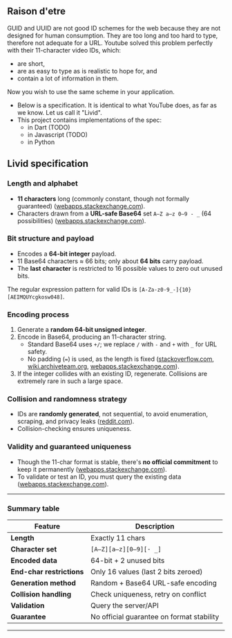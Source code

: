 ## Raison d'etre

GUID and UUID are not good ID schemes for the web because they are not designed for human consumption.
They are too long and too hard to type, therefore not adequate for a URL.
Youtube solved this problem perfectly with their 11-character video IDs, which:

- are short,
- are as easy to type as is realistic to hope for, and
- contain a lot of information in them.

Now you wish to use the same scheme in your application.

- Below is a specification. It is identical to what YouTube does, as far as we know. Let us call it "Livid".
- This project contains implementations of the spec:
    - in Dart (TODO)
    - in Javascript (TODO)
    - in Python

## Livid specification

### Length and alphabet

* **11 characters** long (commonly constant, though not formally guaranteed) ([webapps.stackexchange.com][1]).
* Characters drawn from a **URL-safe Base64** set `A–Z a–z 0–9 - _` (64 possibilities) ([webapps.stackexchange.com][1]).

### Bit structure and payload

* Encodes a **64-bit integer** payload.
* 11 Base64 characters ≈ 66 bits; only about **64 bits** carry payload.
* The **last character** is restricted to 16 possible values to zero out unused bits.

The regular expression pattern for valid IDs is `[A-Za-z0-9_-]{10}[AEIMQUYcgkosw048]`.

### Encoding process

1. Generate a **random 64-bit unsigned integer**.
2. Encode in Base64, producing an 11-character string.
   - Standard Base64 uses `+/`; we replace `/` with `-` and `+` with `_` for URL safety.
   - No padding (`=`) is used, as the length is fixed ([stackoverflow.com][2], [wiki.archiveteam.org][3], [webapps.stackexchange.com][1]).
3. If the integer collides with an existing ID, regenerate. Collisions are extremely rare in such a large space.

### Collision and randomness strategy

- IDs are **randomly generated**, not sequential, to avoid enumeration, scraping, and privacy leaks ([reddit.com][4]).
- Collision-checking ensures uniqueness.

### Validity and guaranteed uniqueness

- Though the 11-char format is stable, there's **no official commitment** to keep it permanently ([webapps.stackexchange.com][1]).
- To validate or test an ID, you must query the existing data ([webapps.stackexchange.com][1]).

---

### Summary table

| Feature                   | Description                               |
| ------------------------- | ----------------------------------------- |
| **Length**                | Exactly 11 chars                          |
| **Character set**         | `[A–Z][a–z][0–9][- _]`                    |
| **Encoded data**          | 64-bit + 2 unused bits                    |
| **End-char restrictions** | Only 16 values (last 2 bits zeroed)       |
| **Generation method**     | Random + Base64 URL-safe encoding         |
| **Collision handling**    | Check uniqueness, retry on conflict       |
| **Validation**            | Query the server/API                  |
| **Guarantee**             | No official guarantee on format stability |

---

[1]: https://webapps.stackexchange.com/questions/54443/format-for-id-of-youtube-video?utm_source=chatgpt.com "Format for ID of YouTube video - Web Applications Stack Exchange"
[2]: https://stackoverflow.com/questions/73276694/youtube-video-id-algorithm?utm_source=chatgpt.com "YouTube Video ID Algorithm - javascript - Stack Overflow"
[3]: https://wiki.archiveteam.org/index.php/YouTube/Technical_details?utm_source=chatgpt.com "YouTube/Technical details - Archiveteam"
[4]: https://www.reddit.com/r/learnprogramming/comments/gx0jvr/how_does_youtube_manages_video_ids_how_to/?utm_source=chatgpt.com "How does YouTube manages video IDs? How to replicate ... - Reddit"
